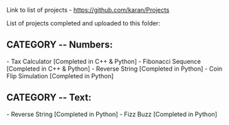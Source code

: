 Link to list of projects - https://github.com/karan/Projects

List of projects completed and uploaded to this folder:


<h2>CATEGORY -- Numbers:</h2>
- Tax Calculator [Completed in C++ & Python]
- Fibonacci Sequence [Completed in C++ & Python]
- Reverse String [Completed in Python]
- Coin Flip Simulation [Completed in Python]

<h2>CATEGORY -- Text:</h2>
- Reverse String [Completed in Python]
- Fizz Buzz [Completed in Python]
